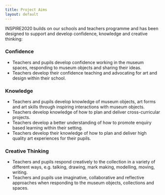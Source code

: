 ```yaml
---
title: Project Aims
layout: default
---
```

INSPIRE2020 builds on our schools and teachers programme and has been designed to support and develop confidence, knowledge and creative thinking:  

### Confidence

* Teachers and pupils develop confidence working in the museum spaces, responding to museum objects and sharing their ideas.
* Teachers develop their confidence teaching and advocating for art and design within their school.

### Knowledge

* Teachers and pupils develop knowledge of museum objects, art forms and art skills through inspiring interactions with museum objects.
* Teachers develop knowledge of how to plan and deliver cross-curricular projects.
* Teachers develop a better understanding of how to promote enquiry based learning within their setting.
* Teachers develop their knowledge of how to plan and deliver high quality art experiences for their pupils.

### Creative Thinking

* Teachers and pupils respond creatively to the collection in a variety of different ways, e.g. talking, drawing, mark making, modelling, moving, writing.
* Teachers and pupils use imaginative, collaborative and reflective approaches when responding to the museum objects, collections and spaces.
